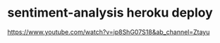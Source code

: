 # sentiment-analysis heroku deploy 



https://www.youtube.com/watch?v=ip8ShG07S18&ab_channel=Ztayu



